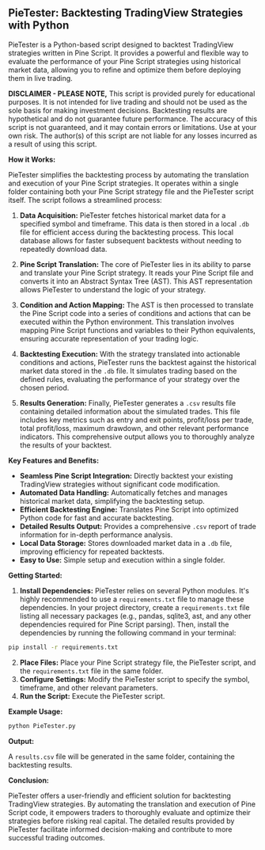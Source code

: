 ## PieTester: Backtesting TradingView Strategies with Python

PieTester is a Python-based script designed to backtest TradingView strategies written in Pine Script.  It provides a powerful and flexible way to evaluate the performance of your Pine Script strategies using historical market data, allowing you to refine and optimize them before deploying them in live trading.

**DISCLAIMER - PLEASE NOTE,** This script is provided purely for educational purposes.  It is not intended for live trading and should not be used as the sole basis for making investment decisions.  Backtesting results are hypothetical and do not guarantee future performance.  The accuracy of this script is not guaranteed, and it may contain errors or limitations.  Use at your own risk.  The author(s) of this script are not liable for any losses incurred as a result of using this script.

**How it Works:**

PieTester simplifies the backtesting process by automating the translation and execution of your Pine Script strategies.  It operates within a single folder containing both your Pine Script strategy file and the PieTester script itself.  The script follows a streamlined process:

1. **Data Acquisition:**  PieTester fetches historical market data for a specified symbol and timeframe. This data is then stored in a local `.db` file for efficient access during the backtesting process. This local database allows for faster subsequent backtests without needing to repeatedly download data.

2. **Pine Script Translation:** The core of PieTester lies in its ability to parse and translate your Pine Script strategy.  It reads your Pine Script file and converts it into an Abstract Syntax Tree (AST).  This AST representation allows PieTester to understand the logic of your strategy.

3. **Condition and Action Mapping:**  The AST is then processed to translate the Pine Script code into a series of conditions and actions that can be executed within the Python environment. This translation involves mapping Pine Script functions and variables to their Python equivalents, ensuring accurate representation of your trading logic.

4. **Backtesting Execution:**  With the strategy translated into actionable conditions and actions, PieTester runs the backtest against the historical market data stored in the `.db` file.  It simulates trading based on the defined rules, evaluating the performance of your strategy over the chosen period.

5. **Results Generation:**  Finally, PieTester generates a `.csv` results file containing detailed information about the simulated trades. This file includes key metrics such as entry and exit points, profit/loss per trade, total profit/loss, maximum drawdown, and other relevant performance indicators.  This comprehensive output allows you to thoroughly analyze the results of your backtest.

**Key Features and Benefits:**

* **Seamless Pine Script Integration:**  Directly backtest your existing TradingView strategies without significant code modification.
* **Automated Data Handling:**  Automatically fetches and manages historical market data, simplifying the backtesting setup.
* **Efficient Backtesting Engine:**  Translates Pine Script into optimized Python code for fast and accurate backtesting.
* **Detailed Results Output:**  Provides a comprehensive `.csv` report of trade information for in-depth performance analysis.
* **Local Data Storage:** Stores downloaded market data in a `.db` file, improving efficiency for repeated backtests.
* **Easy to Use:**  Simple setup and execution within a single folder.

**Getting Started:**

1. **Install Dependencies:** PieTester relies on several Python modules.  It's highly recommended to use a `requirements.txt` file to manage these dependencies.  In your project directory, create a `requirements.txt` file listing all necessary packages (e.g., pandas, sqlite3, ast, and any other dependencies required for Pine Script parsing). Then, install the dependencies by running the following command in your terminal:

```bash
pip install -r requirements.txt
```

2. **Place Files:** Place your Pine Script strategy file, the PieTester script, and the `requirements.txt` file in the same folder.
3. **Configure Settings:**  Modify the PieTester script to specify the symbol, timeframe, and other relevant parameters.
4. **Run the Script:** Execute the PieTester script.

**Example Usage:**

```bash
python PieTester.py
```

**Output:**

A `results.csv` file will be generated in the same folder, containing the backtesting results.

**Conclusion:**

PieTester offers a user-friendly and efficient solution for backtesting TradingView strategies.  By automating the translation and execution of Pine Script code, it empowers traders to thoroughly evaluate and optimize their strategies before risking real capital.  The detailed results provided by PieTester facilitate informed decision-making and contribute to more successful trading outcomes.
